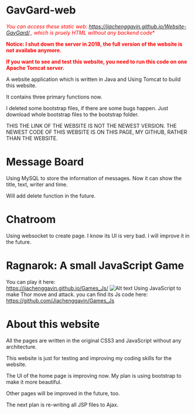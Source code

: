 # GavGard-web

<span style="color:red"> *You can access these static web: https://jiachenggavin.github.io/Website-GavGard/., which is pruely HTML without any backend code** </span>

<span style="color:red"> **Notice: I shut down the server in 2018, the full version of the website is not availabe anymore.** </span>

<span style="color:red"> **If you want to see and test this website, you need to run this code on one Apache Tomcat server.** </span>



A website application which is written in Java and Using Tomcat to build this website.

It contains three primary functions now.

I deleted some bootstrap files, if there are some bugs happen. Just download whole bootstrap files to the bootstrap folder. 

THIS THE LINK OF THE WEBSITE IS NOT THE NEWEST VERSION.
THE NEWEST CODE OF THIS WEBSITE IS ON THIS PAGE, MY GITHUB, RATHER THAN THE WEBSITE.

# Message Board

Using MySQL to store the information of messages. Now it can show the title, text, writer and time.

Will add delete function in the future.

# Chatroom

Using websocket to create page.
I know its UI is very bad. I will improve it in the future.

# Ragnarok: A small JavaScript Game
You can play it here:
<br />
https://jiachenggavin.github.io/Games_Js/
![Alt text](https://github.com/Jiachenggavin/Games_Js/blob/master/screenshot/die.png)
Using JavaScript to make Thor move and attack. you can find its Js code here: https://github.com/Jiachenggavin/Games_Js

# About this website
All the pages are written in the original CSS3 and JavaScript without any architecture.

This website is just for testing and improving my coding skills for the website.

The UI of the home page is improving now. My plan is using bootstrap to make it more beautiful.

Other pages will be improved in the future, too.

The next plan is re-writing all JSP files to Ajax.
